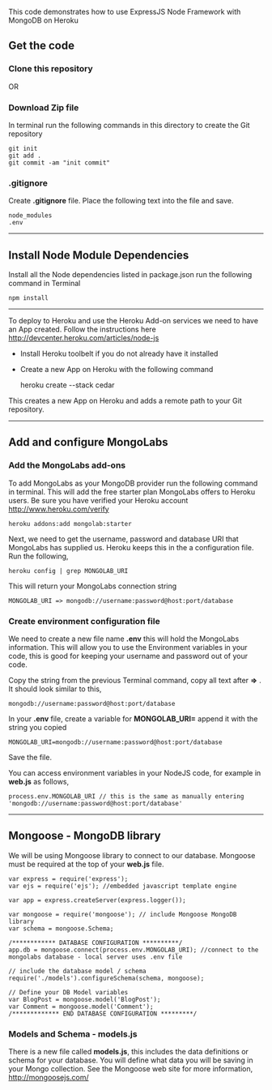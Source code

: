 This code demonstrates how to use ExpressJS Node Framework with MongoDB on Heroku

## Get the code

### Clone this repository

OR 

### Download Zip file
In terminal run the following commands in this directory to create the Git repository

    git init
    git add .
    git commit -am "init commit"

### .gitignore
Create **.gitignore** file. Place the following text into the file and save.

    node_modules
    .env
    

---------------

## Install Node Module Dependencies
Install all the Node dependencies listed in package.json run the following command in Terminal

    npm install


---------------

To deploy to Heroku and use the Heroku Add-on services we need to have an App created. Follow the instructions here http://devcenter.heroku.com/articles/node-js

*   Install Heroku toolbelt if you do not already have it installed
*   Create a new App on Heroku with the following command

    heroku create --stack cedar

This creates a new App on Heroku and adds a remote path to your Git repository.

---------------


## Add and configure MongoLabs

### Add the MongoLabs add-ons
To add MongoLabs as your MongoDB provider run the following command in terminal. This will add the free starter plan MongoLabs offers to Heroku users. Be sure you have verified your Heroku account http://www.heroku.com/verify

    heroku addons:add mongolab:starter
    
Next, we need to get the username, password and database URI that MongoLabs has supplied us. Heroku keeps this in the a configuration file. Run the following,

    heroku config | grep MONGOLAB_URI
    
This will return your MongoLabs connection string

    MONGOLAB_URI => mongodb://username:password@host:port/database



### Create environment configuration file
We need to create a new file name **.env** this will hold the MongoLabs information. This will allow you to use the Environment variables in your code, this is good for keeping your username and password out of your code. 

Copy the string from the previous Terminal command, copy all text after **=>** . It should look similar to this,

    mongodb://username:password@host:port/database

In your **.env** file, create a variable for **MONGOLAB_URI=** append it with the string you copied

    MONGOLAB_URI=mongodb://username:password@host:port/database
    
Save the file. 

You can access environment variables in your NodeJS code, for example in **web.js** as follows,

    process.env.MONGOLAB_URI // this is the same as manually entering 'mongodb://username:password@host:port/database'

-------------


## Mongoose - MongoDB library

We will be using Mongoose library to connect to our database. Mongoose must be required at the top of your **web.js** file.

    var express = require('express'); 
    var ejs = require('ejs'); //embedded javascript template engine

    var app = express.createServer(express.logger());

    var mongoose = require('mongoose'); // include Mongoose MongoDB library
    var schema = mongoose.Schema; 

    /************ DATABASE CONFIGURATION **********/
    app.db = mongoose.connect(process.env.MONGOLAB_URI); //connect to the mongolabs database - local server uses .env file

    // include the database model / schema
    require('./models').configureSchema(schema, mongoose);

    // Define your DB Model variables
    var BlogPost = mongoose.model('BlogPost');
    var Comment = mongoose.model('Comment');
    /************* END DATABASE CONFIGURATION *********/

### Models and Schema - models.js

There is a new file called **models.js**, this includes the data definitions or schema for your database. You will define what data you will be saving in your Mongo collection. See the Mongoose web site for more information, http://mongoosejs.com/

